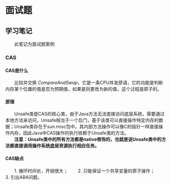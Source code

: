 # 面试题

## 学习笔记
  &emsp;&emsp;此笔记为面试题案例

### CAS
  #### CAS是什么
  &emsp;&emsp;比较并交换 *CompareAndSwap*，它是一条CPU并发原语，它的功能是判断内存某个位置的值是否为预期值，如果是则更改为新的值，这个过程是原子的。
  #### 原理
  &emsp;&emsp;Unsafe类是CAS的核心类，由于Java方法无法直接访问底层系统，需要通过本地方法来访问，Unsafe相当于一个后门，基于该类可以直接操作特定内存的数据；Unsafe类存在于sun.misc包中，其内部方法操作可以像C的指针一样直接操作内存，因此Java中CAS操作的执行依赖于Unsafe类的方法。  
  &emsp;&emsp;**注意：Unsafe类中的所有方法都是native修饰的，也就是说Unsafe类中的方法都直接调用操作系统底层资源执行相应任务。**

  #### CAS缺点
  &emsp;&emsp;1. 循环时间长，开销很大；
  &emsp;&emsp;2. 只能保证一个共享变量的原子操作；
  &emsp;&emsp;3. 引出ABA问题。